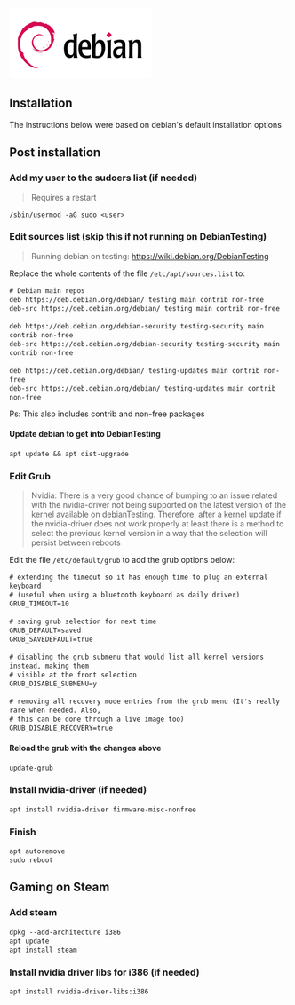 <img src="data/debianLogo.png" width="256"/>

## Installation
The instructions below were based on debian's default installation options


## Post installation
### Add my user to the sudoers list (if needed)
> Requires a restart
```
/sbin/usermod -aG sudo <user>
```

### Edit sources list (skip this if not running on DebianTesting)
> Running debian on testing: https://wiki.debian.org/DebianTesting

Replace the whole contents of the file `/etc/apt/sources.list` to:
```
# Debian main repos
deb https://deb.debian.org/debian/ testing main contrib non-free
deb-src https://deb.debian.org/debian/ testing main contrib non-free

deb https://deb.debian.org/debian-security testing-security main contrib non-free
deb-src https://deb.debian.org/debian-security testing-security main contrib non-free

deb https://deb.debian.org/debian/ testing-updates main contrib non-free
deb-src https://deb.debian.org/debian/ testing-updates main contrib non-free
```
Ps: This also includes contrib and non-free packages

#### Update debian to get into DebianTesting
```
apt update && apt dist-upgrade
```

### Edit Grub
> Nvidia: There is a very good chance of bumping to an issue related with the nvidia-driver not being supported on the latest version of the kernel available on debianTesting. Therefore, after a kernel update if the nvidia-driver does not work properly at least there is a method to select the previous kernel version in a way that the selection will persist between reboots


Edit the file `/etc/default/grub` to add the grub options below:
```
# extending the timeout so it has enough time to plug an external keyboard
# (useful when using a bluetooth keyboard as daily driver)
GRUB_TIMEOUT=10

# saving grub selection for next time
GRUB_DEFAULT=saved
GRUB_SAVEDEFAULT=true

# disabling the grub submenu that would list all kernel versions instead, making them 
# visible at the front selection
GRUB_DISABLE_SUBMENU=y

# removing all recovery mode entries from the grub menu (It's really rare when needed. Also,  
# this can be done through a live image too)
GRUB_DISABLE_RECOVERY=true
```

#### Reload the grub with the changes above
```
update-grub
```

### Install nvidia-driver (if needed)
```
apt install nvidia-driver firmware-misc-nonfree
```

### Finish
```
apt autoremove
sudo reboot
```

## Gaming on Steam
### Add steam
```
dpkg --add-architecture i386
apt update
apt install steam
```

### Install nvidia driver libs for i386 (if needed)
```
apt install nvidia-driver-libs:i386
```
